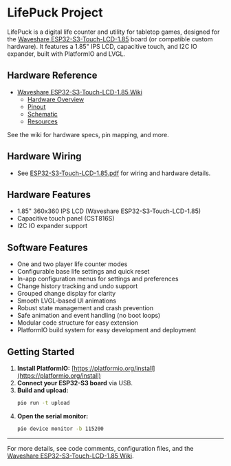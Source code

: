 # LifePuck Project

LifePuck is a digital life counter and utility for tabletop games, designed for the [Waveshare ESP32-S3-Touch-LCD-1.85](https://www.waveshare.com/wiki/ESP32-S3-Touch-LCD-1.85) board (or compatible custom hardware). It features a 1.85" IPS LCD, capacitive touch, and I2C IO expander, built with PlatformIO and LVGL.

## Hardware Reference

- [Waveshare ESP32-S3-Touch-LCD-1.85 Wiki](https://www.waveshare.com/wiki/ESP32-S3-Touch-LCD-1.85)
  - [Hardware Overview](https://www.waveshare.com/wiki/ESP32-S3-Touch-LCD-1.85#Hardware_Overview)
  - [Pinout](https://www.waveshare.com/wiki/ESP32-S3-Touch-LCD-1.85#Pinout)
  - [Schematic](https://www.waveshare.com/wiki/ESP32-S3-Touch-LCD-1.85#Schematic)
  - [Resources](https://www.waveshare.com/wiki/ESP32-S3-Touch-LCD-1.85#Resources)

See the wiki for hardware specs, pin mapping, and more.

## Hardware Wiring

- See [ESP32-S3-Touch-LCD-1.85.pdf](ESP32-S3-Touch-LCD-1.85.pdf) for wiring and hardware details.

## Hardware Features

- 1.85" 360x360 IPS LCD (Waveshare ESP32-S3-Touch-LCD-1.85)
- Capacitive touch panel (CST816S)
- I2C IO expander support

## Software Features

- One and two player life counter modes
- Configurable base life settings and quick reset
- In-app configuration menus for settings and preferences
- Change history tracking and undo support
- Grouped change display for clarity
- Smooth LVGL-based UI animations
- Robust state management and crash prevention
- Safe animation and event handling (no boot loops)
- Modular code structure for easy extension
- PlatformIO build system for easy development and deployment

## Getting Started

1. **Install PlatformIO:** [https://platformio.org/install](https://platformio.org/install)
2. **Connect your ESP32-S3 board** via USB.
3. **Build and upload:**
   ```sh
   pio run -t upload
   ```
4. **Open the serial monitor:**
   ```sh
   pio device monitor -b 115200
   ```

---

For more details, see code comments, configuration files, and the [Waveshare ESP32-S3-Touch-LCD-1.85 Wiki](https://www.waveshare.com/wiki/ESP32-S3-Touch-LCD-1.85).
